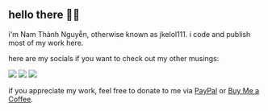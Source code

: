 ## hello there 👋🏼

i'm Nam Thành Nguyễn, otherwise known as jkelol111. i code and publish most of my work here.

here are my socials if you want to check out my other musings:

[![](https://img.shields.io/badge/twitter-jkelol111-informational?style=flat&logo=twitter&logoColor=white&color=1DA1F2)](https://twitter.com/jkelol111)
[![](https://img.shields.io/badge/instagram-jkelol__111-informational?style=flat&logo=instagram&logoColor=white&color=E4405F)](https://instagram.com/jkelol_111)
[![](https://img.shields.io/badge/linkedin-jkelol111-informational?style=flat&logo=linkedin&logoColor=white&color=0077B5)](https://www.linkedin.com/in/jkelol111/)

if you appreciate my work, feel free to donate to me via [PayPal](https://paypal.me/jkelol111) or [Buy Me a Coffee](https://buymeacoffee.com/jkelol111).
